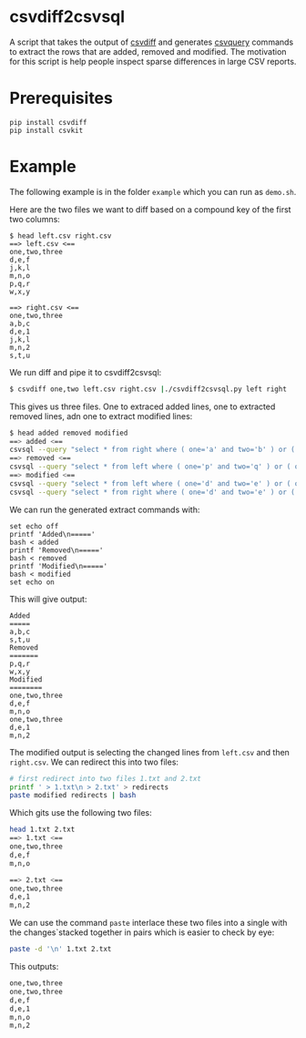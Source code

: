 # csvdiff2csvsql

A script that takes the output of [csvdiff](https://github.com/larsyencken/csvdiff) and generates [csvquery](https://csvkit.readthedocs.io/en/latest/) commands to extract the rows that are added, removed and modified. The motivation for this script is help people inspect sparse differences in large CSV reports.

# Prerequisites

```
pip install csvdiff
pip install csvkit
```

# Example

The following example is in the folder `example` which you can run as `demo.sh`.

Here are the two files we want to diff based on a compound key of the first two columns:

```
$ head left.csv right.csv 
==> left.csv <==
one,two,three
d,e,f
j,k,l
m,n,o
p,q,r
w,x,y

==> right.csv <==
one,two,three
a,b,c
d,e,1
j,k,l
m,n,2
s,t,u
```

We run diff and pipe it to csvdiff2csvsql:

```bash
$ csvdiff one,two left.csv right.csv |./csvdiff2csvsql.py left right
```

This gives us three files. One to extraced added lines, one to extracted removed lines, adn one to extract modified lines:

```bash
$ head added removed modified
==> added <==
csvsql --query "select * from right where ( one='a' and two='b' ) or ( one='s' and two='t' )" right.csv
==> removed <==
csvsql --query "select * from left where ( one='p' and two='q' ) or ( one='w' and two='x' )" left.csv
==> modified <==
csvsql --query "select * from left where ( one='d' and two='e' ) or ( one='m' and two='n' )" left.csv
csvsql --query "select * from right where ( one='d' and two='e' ) or ( one='m' and two='n' )" right.csv
```

We can run the generated extract commands with:

```
set echo off
printf 'Added\n====='
bash < added 
printf 'Removed\n====='
bash < removed
printf 'Modified\n====='
bash < modified
set echo on
```

This will give output:

```
Added
=====
a,b,c
s,t,u
Removed
=======
p,q,r
w,x,y
Modified
========
one,two,three
d,e,f
m,n,o
one,two,three
d,e,1
m,n,2
```

The modified output is selecting the changed lines from `left.csv` and then `right.csv`. We can redirect this into 
two files: 

```bash
# first redirect into two files 1.txt and 2.txt
printf ' > 1.txt\n > 2.txt' > redirects
paste modified redirects | bash
```

Which gits use the following two files: 

```bash
head 1.txt 2.txt
==> 1.txt <==
one,two,three
d,e,f
m,n,o

==> 2.txt <==
one,two,three
d,e,1
m,n,2
```

We can use the command `paste` interlace these two files into a single with the changes`stacked together in pairs which is easier to check by eye: 

```bash
paste -d '\n' 1.txt 2.txt
```

This outputs: 

```bash
one,two,three
one,two,three
d,e,f
d,e,1
m,n,o
m,n,2
```

